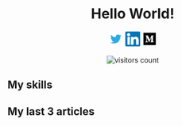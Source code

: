 <h1 align="center">Hello World!</h1>

<p align="center">
  <a href="https://twitter.com/defoebrand"><img alt="twitter logo" height="30" src="./images/twitter.png"/></a>
  <a href="https://www.linkedin.com/in/defoebrand/"><img alt="linkedin logo" height="30" src="./images/linkedin.png"/></a>
  <a href="https://medium.com/@defoe.brand"><img  height="30" alt="medium logo" src="./images/medium.png"/></a>
</p>


<p align='center'>
  <img align='center' alt="visitors count" src="https://visitor-badge.glitch.me/badge?page_id=defoebrand.defoebrand">
 </p>



## My skills



## My last 3 articles
